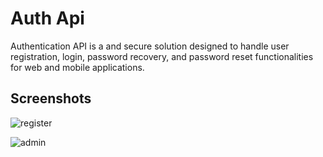 
# Auth Api

Authentication API is a and secure solution designed to handle user registration, login, password recovery, and password reset functionalities for web and mobile applications.


## Screenshots

![register](https://github.com/Faizan-Alam-1/my-portfolio-website/assets/51821426/09badb16-0ce9-4e51-8a50-951c488f6bd0)

![admin](https://github.com/Faizan-Alam-1/my-portfolio-website/assets/51821426/eff99654-4e3d-4a52-901f-92e4ff0e4561)




